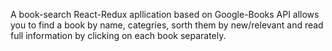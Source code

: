 A book-search React-Redux apllication based on Google-Books API allows you to find a book by name, categries, sorth them by new/relevant and read full information by clicking on each book separately.
